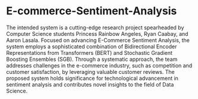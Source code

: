 # E-commerce-Sentiment-Analysis

The intended system is a cutting-edge research project spearheaded by Computer Science students Princess Rainbow Angeles, Ryan Caabay, and Aaron Lasala. Focused on advancing E-Commerce Sentiment Analysis, the system employs a sophisticated combination of Bidirectional Encoder Representations from Transformers (BERT) and Stochastic Gradient Boosting Ensembles (SGB). Through a systematic approach, the team addresses challenges in the e-commerce industry, such as competition and customer satisfaction, by leveraging valuable customer reviews. The proposed system holds significance for technological advancement in sentiment analysis and contributes novel insights to the field of Data Science.
